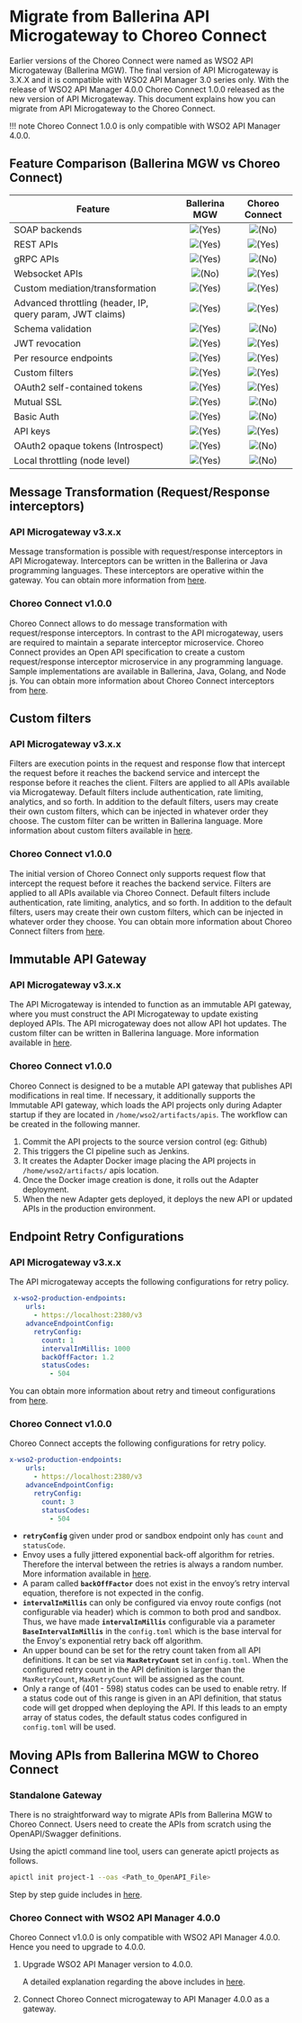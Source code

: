 # Migrate from Ballerina API Microgateway to Choreo Connect

Earlier versions of the Choreo Connect were named as WSO2 API Microgateway (Ballerina MGW). The final version of API Microgateway is 3.X.X and it is compatible with WSO2 API Manager 3.0 series only. With the release of WSO2 API Manager 4.0.0 Choreo Connect 1.0.0 released as the new version of API Microgateway. This document explains how you can migrate from API Microgateway to the Choreo Connect.

!!! note
    Choreo Connect 1.0.0 is only compatible with WSO2 API Manager 4.0.0.

## Feature Comparison (Ballerina MGW vs Choreo Connect)

| **Feature**          | **Ballerina MGW**                                   | **Choreo Connect**                                  |
|----------------------|:---------------------------------------------------:|:---------------------------------------------------:|
| SOAP  backends       | ![(Yes)]({{base_path}}/assets/img/deploy/check.svg) | ![(No)]({{base_path}}/assets/img/deploy/error.svg) |
| REST APIs            | ![(Yes)]({{base_path}}/assets/img/deploy/check.svg) | ![(Yes)]({{base_path}}/assets/img/deploy/check.svg) |
| gRPC APIs            | ![(Yes)]({{base_path}}/assets/img/deploy/check.svg) | ![(No)]({{base_path}}/assets/img/deploy/error.svg)  |
| Websocket APIs       | ![(No)]({{base_path}}/assets/img/deploy/error.svg)  | ![(Yes)]({{base_path}}/assets/img/deploy/check.svg) |
| Custom mediation/transformation| ![(Yes)]({{base_path}}/assets/img/deploy/check.svg) | ![(Yes)]({{base_path}}/assets/img/deploy/check.svg)  |
| Advanced throttling (header, IP, query param, JWT claims)| ![(Yes)]({{base_path}}/assets/img/deploy/check.svg) | ![(Yes)]({{base_path}}/assets/img/deploy/check.svg)  |
| Schema validation    | ![(Yes)]({{base_path}}/assets/img/deploy/check.svg) | ![(No)]({{base_path}}/assets/img/deploy/error.svg)  |
| JWT revocation       | ![(Yes)]({{base_path}}/assets/img/deploy/check.svg) | ![(Yes)]({{base_path}}/assets/img/deploy/check.svg) |
| Per resource endpoints| ![(Yes)]({{base_path}}/assets/img/deploy/check.svg) | ![(Yes)]({{base_path}}/assets/img/deploy/check.svg)|
| Custom filters       | ![(Yes)]({{base_path}}/assets/img/deploy/check.svg) | ![(Yes)]({{base_path}}/assets/img/deploy/check.svg) |
| OAuth2 self-contained tokens| ![(Yes)]({{base_path}}/assets/img/deploy/check.svg) | ![(Yes)]({{base_path}}/assets/img/deploy/check.svg) |
| Mutual SSL           | ![(Yes)]({{base_path}}/assets/img/deploy/check.svg) | ![(No)]({{base_path}}/assets/img/deploy/error.svg)  |
| Basic Auth           | ![(Yes)]({{base_path}}/assets/img/deploy/check.svg) | ![(No)]({{base_path}}/assets/img/deploy/error.svg)  |
| API keys             | ![(Yes)]({{base_path}}/assets/img/deploy/check.svg) | ![(Yes)]({{base_path}}/assets/img/deploy/check.svg) |
| OAuth2 opaque tokens (Introspect)| ![(Yes)]({{base_path}}/assets/img/deploy/check.svg) | ![(No)]({{base_path}}/assets/img/deploy/error.svg)  |
| Local throttling (node level)| ![(Yes)]({{base_path}}/assets/img/deploy/check.svg) | ![(No)]({{base_path}}/assets/img/deploy/error.svg)  |

## Message Transformation (Request/Response interceptors)

### API Microgateway v3.x.x
Message transformation is possible with request/response interceptors in API Microgateway. Interceptors can be written in the Ballerina or Java programming languages. These interceptors are operative within the gateway. You can obtain more information from [here](https://mg.docs.wso2.com/en/latest/how-tos/message-transformation/message-transformation-overview/).

### Choreo Connect v1.0.0
Choreo Connect allows to do message transformation with request/response interceptors. In contrast to the API microgateway, users are required to maintain a separate interceptor microservice.  Choreo Connect provides an Open API specification to create a custom request/response interceptor microservice in any programming language. Sample implementations are available in Ballerina, Java, Golang, and Node js. You can obtain more information about Choreo Connect interceptors from [here]({{base_path}}/deploy-and-publish/deploy-on-gateway/choreo-connect/message-transformation/message-transformation-overview/).

## Custom filters

### API Microgateway v3.x.x
Filters are execution points in the request and response flow that intercept the request before it reaches the backend service and intercept the response before it reaches the client. Filters are applied to all APIs available via Microgateway. Default filters include authentication, rate limiting, analytics, and so forth. In addition to the default filters, users may create their own custom filters, which can be injected in whatever order they choose. The custom filter can be written in Ballerina language. More information about custom filters available in [here]( https://mg.docs.wso2.com/en/latest/how-tos/extensions/custom-filters/).

### Choreo Connect v1.0.0
The initial version of Choreo Connect only supports request flow that intercept the request before it reaches the backend service. Filters are applied to all APIs available via Choreo Connect. Default filters include authentication, rate limiting, analytics, and so forth. In addition to the default filters, users may create their own custom filters, which can be injected in whatever order they choose.  You can obtain more information about Choreo Connect filters from [here]({{base_path}}/deploy-and-publish/deploy-on-gateway/choreo-connect/extensions/custom-filters/#adding-a-custom-filter).


## Immutable API Gateway

### API Microgateway v3.x.x
The API Microgateway is intended to function as an immutable API gateway, where you must construct the API Microgateway to update existing deployed APIs. The API microgateway does not allow API hot updates. The custom filter can be written in Ballerina language. More information available in [here]( https://mg.docs.wso2.com/en/latest/faqs/#building-a-microgateway-project).

### Choreo Connect v1.0.0
Choreo Connect is designed to be a mutable API gateway that publishes API modifications in real time. If necessary, it additionally supports the Immutable API gateway, which loads the API projects only during Adapter startup if they are located in `/home/wso2/artifacts/apis`. The workflow can be created in the following manner.

1. Commit the API projects to the source version control (eg: Github)
2. This triggers the CI pipeline such as Jenkins.
3. It creates the Adapter Docker image placing the API projects in  `/home/wso2/artifacts/` apis location.
4. Once the Docker image creation is done, it rolls out the Adapter deployment.
5. When the new Adapter gets deployed, it deploys the new API or updated APIs in the
production environment.

## Endpoint Retry Configurations

### API Microgateway v3.x.x

The API microgateway accepts the following configurations for retry policy.

``` yaml
 x-wso2-production-endpoints:
    urls:
      - https://localhost:2380/v3
    advanceEndpointConfig:
      retryConfig:
        count: 1
        intervalInMillis: 1000
        backOffFactor: 1.2
        statusCodes:
          - 504
```

You can obtain more information about retry and timeout configurations from [here](https://mg.docs.wso2.com/en/latest/how-tos/endpoints/resiliency/retry-and-timeout-configs/#retry-config).

### Choreo Connect v1.0.0

Choreo Connect accepts the following configurations for retry policy.

``` yaml
x-wso2-production-endpoints:
    urls:
      - https://localhost:2380/v3
    advanceEndpointConfig:
      retryConfig:
        count: 3
        statusCodes:
          - 504

```

- **`retryConfig`** given under prod or sandbox endpoint only has `count` and `statusCode`. 
- Envoy uses a fully jittered exponential back-off algorithm for retries. Therefore the interval between the retries is always a random number. More information available in [here](https://www.envoyproxy.io/docs/envoy/latest/configuration/http/http_filters/router_filter#x-envoy-max-retries).
- A param called **`backOffFactor`** does not exist in the envoy’s retry interval equation, therefore is not expected in the config. 
- **`intervalInMillis`** can only be configured via envoy route configs (not configurable via header) which is common to both prod and sandbox. Thus, we have made **`intervalInMillis`** configurable via a parameter **`BaseIntervalInMillis`** in the `config.toml` which is the base interval for the Envoy's exponential retry back off algorithm.
- An upper bound can be set for the retry count taken from all API definitions. It can be set via **`MaxRetryCount`** set in `config.toml`. When the configured retry count in the API definition is larger than the `MaxRetryCount`, `MaxRetryCount` will be assigned as the count.
- Only a range of (401 - 598) status codes can be used to enable retry. If a status code out of this range is given in an API definition, that status code will get dropped when deploying the API. If this leads to an empty array of status codes, the default status codes configured in `config.toml` will be used. 

## Moving APIs from Ballerina MGW to Choreo Connect

### Standalone Gateway

There is no straightforward way to migrate APIs from Ballerina MGW to Choreo Connect. Users need to create the APIs from scratch using the OpenAPI/Swagger definitions.

Using the apictl command line tool, users can generate apictl projects as follows.

``` bash
apictl init project-1 --oas <Path_to_OpenAPI_File>
```

Step by step guide includes in [here]({{base_path}}/deploy-and-publish/deploy-on-gateway/choreo-connect/deploy-api/deploy-rest-api-in-choreo-connect/#choreo-connect-as-a-standalone-gateway).

### Choreo Connect with WSO2 API Manager 4.0.0

Choreo Connect v1.0.0 is only compatible with WSO2 API Manager 4.0.0. Hence you need to upgrade to 4.0.0.

1. Upgrade WSO2 API Manager version to 4.0.0. 

    A detailed explanation regarding the above includes in  [here]({{base_path}}/install-and-setup/upgrading-wso2-api-manager/upgrading-from-320-to-400/).

2. Connect Choreo Connect microgateway to API Manager 4.0.0 as a gateway.